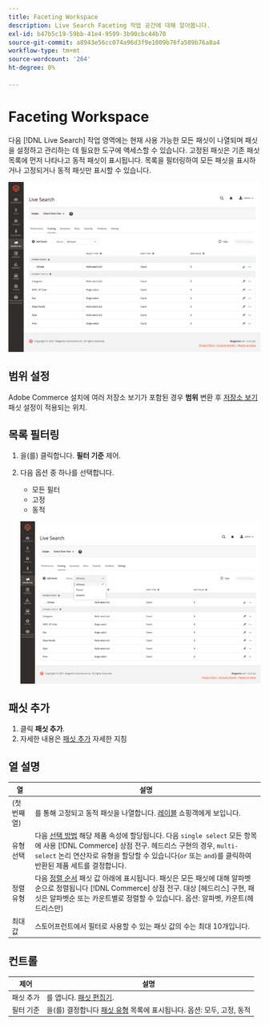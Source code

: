 ```yaml
---
title: Faceting Workspace
description: Live Search Faceting 작업 공간에 대해 알아봅니다.
exl-id: b47b5c19-59bb-41e4-9599-3b90cbc44b70
source-git-commit: a8943e56cc074a96d3f9e1009b76fa589b76a8a4
workflow-type: tm+mt
source-wordcount: '264'
ht-degree: 0%

---
```


# Faceting Workspace

다음 [!DNL Live Search] 작업 영역에는 현재 사용 가능한 모든 패싯이 나열되며 패싯을 설정하고 관리하는 데 필요한 도구에 액세스할 수 있습니다. 고정된 패싯은 기존 패싯 목록에 먼저 나타나고 동적 패싯이 표시됩니다. 목록을 필터링하여 모든 패싯을 표시하거나 고정되거나 동적 패싯만 표시할 수 있습니다.

![Facting workspace](assets/faceting-workspace.png)

## 범위 설정

Adobe Commerce 설치에 여러 저장소 보기가 포함된 경우 **범위** 변환 후 [저장소 보기](https://docs.magento.com/user-guide/configuration/scope.html) 패싯 설정이 적용되는 위치.

## 목록 필터링

1. 을(를) 클릭합니다. **필터 기준** 제어.
1. 다음 옵션 중 하나를 선택합니다.

   * 모든 필터
   * 고정
   * 동적

   ![Facting workspace](assets/facets-filter-by.png)

## 패싯 추가

1. 클릭 **패싯 추가**.
1. 자세한 내용은 [패싯 추가](facets-add.md) 자세한 지침

## 열 설명

| 열 | 설명 |
|--- |--- |
| (첫 번째 열) | 를 통해 고정되고 동적 패싯을 나열합니다. [레이블](facets-type.md) 쇼핑객에게 보입니다. |
| 유형 선택 | 다음 [선택 방법](facets-type.md) 해당 제품 속성에 할당됩니다. 다음 `single select` 모든 항목에 사용 [!DNL Commerce] 상점 전구. 헤드리스 구현의 경우, `multi-select` 논리 연산자로 유형을 할당할 수 있습니다(`or` 또는 `and`)를 클릭하여 반환된 제품 세트를 결정합니다. |
| 정렬 유형 | 다음 [정렬 순서](facets-type.md) 패싯 값 아래에 표시됩니다. 패싯은 모든 패싯에 대해 알파벳순으로 정렬됩니다 [!DNL Commerce] 상점 전구. 대상 [헤드리스] 구현, 패싯은 알파벳순 또는 카운트별로 정렬할 수 있습니다. 옵션: 알파벳, 카운트(헤드리스만) |
| 최대 값 | 스토어프런트에서 필터로 사용할 수 있는 패싯 값의 수는 최대 10개입니다. |

## 컨트롤

| 제어 | 설명 |
|--- |--- |
| 패싯 추가 | 를 엽니다. [패싯 편집기](facets-add.md). |
| 필터 기준 | 을(를) 결정합니다 [패싯 유형](facets-type.md) 목록에 표시됩니다. 옵션: 모두, 고정, 동적 |
